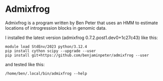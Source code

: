 # Admixfrog

Admixfrog is a program written by Ben Peter that uses an HMM to estimate locations of introgression blocks in genomic data.

I installed the latest version (admixfrog 0.7.2.post1.dev0+1c27c43) like this:
```
module load StdEnv/2023 python/3.12.4
pip install cython scipy --upgrade --user
pip install git+https://github.com/benjaminpeter/admixfrog --user
```

and tested like this:

```
/home/ben/.local/bin/admixfrog --help
```

